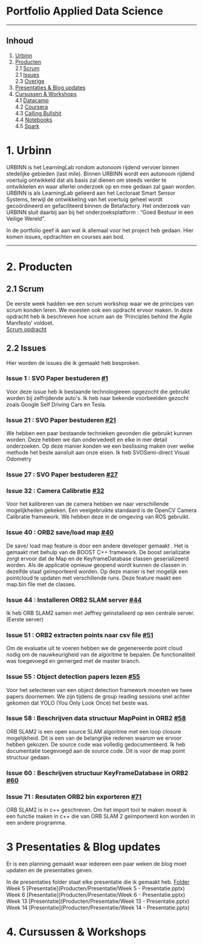 # Portfolio Applied Data Science
---

## Inhoud

1. [Urbinn](#urbinn)
2. [Producten](#producten) <br>
2.1 [Scrum](#scrum) <br>
2.1 [Issues](#issues) <br>
2.3 [Overige](#overige) <br>
3. [Presentaties & Blog updates](#notulen_en_Presentaties)
4. [Cursussen & Workshops](#cursussen_en_workshops) <br>
4.1 [Datacamp](#datacamp) <br>
4.2 [Coursera](#coursera) <br>
4.3 [Calling Bullshit](#calling_bullshit) <br>
4.4 [Notebooks](#notebooks) <br>
4.5 [Spark](#spark) <br>

# 1. Urbinn

URBINN is het LearningLab rondom autonoom rijdend vervoer binnen stedelijke gebieden (last mile). Binnen URBINN wordt een autonoom rijdend voertuig ontwikkeld dat als basis zal dienen om steeds verder te ontwikkelen en waar allerlei onderzoek op en mee gedaan zal gaan worden. URBINN is als LearningLab gelieerd aan het Lectoraat Smart Sensor Systems, terwijl de ontwikkeling van het voertuig geheel wordt gecoördineerd en gefaciliteerd binnen de Betafactory. Het onderzoek van URBINN sluit daarbij aan bij het onderzoeksplatform : “Goed Bestuur in een Veilige Wereld”.

In de portfolio geef ik  aan wat ik allemaal voor het project heb gedaan. Hier komen issues, opdrachten en courses aan bod.

---

# 2. Producten <a name="producten"></a> 


## 2.1 Scrum

De eerste week hadden we een scrum workshop waar we de principes van scrum konden leren. We moesten ook een opdracht ervoor maken. In deze opdracht heb ik beschreven hoe scrum aan de ‘Principles behind the Agile Manifesto’ voldoet. <br>
[Scrum opdracht](Producten/Scrum/Scrum.md)


## 2.2 Issues

Hier worden de issues die ik gemaakt heb besproken.

### Issue 1 :  SVO Paper bestuderen [#1](https://github.com/urbinn/urbinn/issues/1) 
Voor deze issue heb ik bestaande technologieeen opgezocht die gebruikt worden bij zelfrijdende auto's. Ik heb naar bekende voorbeelden gezocht zoals Google Self Driving Cars en Tesla. 

### Issue 21 :  SVO Paper bestuderen [#21](https://github.com/urbinn/urbinn/issues/21) 
We hebben een paar bestaande technieken gevonden die gebruikt kunnen worden. Deze hebben we dan ondervedeelt en elke in mer detail onderzoeken. Op deze manier konden we een beslissing maken over welke methode het beste aansluit aan onze eisen. Ik heb SVOSemi-direct Visual Odometry


### Issue 27 :  SVO Paper bestuderen [#27](https://github.com/urbinn/urbinn/issues/27) 


### Issue 32 :  Camera Calibratie [#32](https://github.com/urbinn/urbinn/issues/32) 

Voor het kalibreren van de camera hebben we naar verschillende mogelijkheden gekeken. Een veelgebruikte standaard is de OpenCV Camera Calibratie framework. We hebben deze in de omgeving van ROS gebruikt.

### Issue 40 :  ORB2 save/load map [#40](https://github.com/urbinn/urbinn/issues/40) 

De save/ load map feature is door een andere developer gemaakt . Het is gemaakt met behulp van de BOOST C++ framework. De boost serializatie zorgt ervoor dat de Map en de KeyframeDatabase classen geserializeerd worden.  Als de applicatie opnieuw geopend wordt kunnen de classen in dezelfde staat geïmporteerd worden. Op deze manier is het mogelijk een pointcloud te updaten met verschillende runs. Deze feature maakt een map.bin file met de classes.

### Issue 44 :  Installeren ORB2 SLAM server [#44](https://github.com/urbinn/urbinn/issues/44)

Ik heb ORB SLAM2 samen met Jeffrey geïnstalleerd op een centrale server. (Eerste server)


### Issue 51 :  ORB2 extracten points naar csv file [#51](https://github.com/urbinn/urbinn/issues/51)

Om de evaluatie uit te voeren hebben we de gegenereerde point cloud nodig om de nauwkeurigheid van de algoritme te bepalen. De functionaliteit was toegevoegd en gemerged met de master branch.

### Issue 55 :  Object detection papers lezen [#55](https://github.com/urbinn/urbinn/issues/55)

Voor het selecteren van een object detection framework moesten we twee papers doornemen.
We zijn tijdens de  group reading sessions snel achter gekomen dat YOLO (You Only Look Once) het beste was.

### Issue 58 :  Beschrijven data structuur MapPoint in ORB2 [#58](https://github.com/urbinn/urbinn/issues/58)

ORB SLAM2 is een open source SLAM algoritme met een loop closure mogelijkheid. Dit is een van de belangrijke redenen waarom we ervoor hebben gekozen. De source code was volledig gedocumenteerd.  Ik heb documentatie toegevoegd aan de source code. Dit is voor de map point structuur gedaan. 

### Issue 60 :  Beschrijven structuur KeyFrameDatabase in ORB2 [#60](https://github.com/urbinn/urbinn/issues/60)


### Issue 71 :  Resutaten ORB2 bin exporteren [#71](https://github.com/urbinn/urbinn/issues/71)

ORB SLAM2 is in c++ geschreven. Om het import tool te maken moest ik een functie maken in c++ die van ORB SLAM 2 geïmporteerd kon worden in een andere programma.





# 3 Presentaties & Blog updates

Er is een planning gemaakt waar iedereen een paar weken de blog moet updaten en de presentaties geven. 

In de presentaties folder staat elke presentatie die ik gemaakt heb. [Folder](Producten/Presentatie) <br>
Week 5 [Presentatie](Producten/Presentatie/Week 5 - Presentatie.pptx)
Week 6 [Presentatie](Producten/Presentatie/Week 6 - Presentatie.pptx)
Week 13 [Presentatie](Producten/Presentatie/Week 13 - Presentatie.pptx)
Week 14 [Presentatie](Producten/Presentatie/Week 14 - Presentatie.pptx)


# 4. Cursussen & Workshops 



